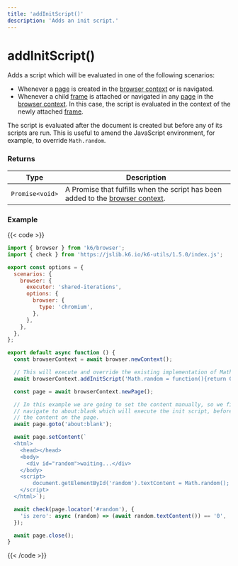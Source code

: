 ```yaml
---
title: 'addInitScript()'
description: 'Adds an init script.'
---
```


# addInitScript()

Adds a script which will be evaluated in one of the following scenarios:

- Whenever a [page](https://grafana.com/docs/k6/<K6_VERSION>/javascript-api/k6-browser/page/) is created in the [browser context](https://grafana.com/docs/k6/<K6_VERSION>/javascript-api/k6-browser/browsercontext) or is navigated.
- Whenever a child [frame](https://grafana.com/docs/k6/<K6_VERSION>/javascript-api/k6-browser/frame/) is attached or navigated in any [page](https://grafana.com/docs/k6/<K6_VERSION>/javascript-api/k6-browser/page/) in the [browser context](https://grafana.com/docs/k6/<K6_VERSION>/javascript-api/k6-browser/browsercontext). In this case, the script is evaluated in the context of the newly attached [frame](https://grafana.com/docs/k6/<K6_VERSION>/javascript-api/k6-browser/frame/).

The script is evaluated after the document is created but before any of its scripts are run. This is useful to amend the JavaScript environment, for example, to override `Math.random`.

### Returns

| Type            | Description                                                                                                                                                         |
| --------------- | ------------------------------------------------------------------------------------------------------------------------------------------------------------------- |
| `Promise<void>` | A Promise that fulfills when the script has been added to the [browser context](https://grafana.com/docs/k6/<K6_VERSION>/javascript-api/k6-browser/browsercontext). |

### Example

{{< code >}}

```javascript
import { browser } from 'k6/browser';
import { check } from 'https://jslib.k6.io/k6-utils/1.5.0/index.js';

export const options = {
  scenarios: {
    browser: {
      executor: 'shared-iterations',
      options: {
        browser: {
          type: 'chromium',
        },
      },
    },
  },
};

export default async function () {
  const browserContext = await browser.newContext();

  // This will execute and override the existing implementation of Math.random.
  await browserContext.addInitScript('Math.random = function(){return 0}');

  const page = await browserContext.newPage();

  // In this example we are going to set the content manually, so we first
  // navigate to about:blank which will execute the init script, before setting
  // the content on the page.
  await page.goto('about:blank');

  await page.setContent(`
  <html>
    <head></head>
    <body>
      <div id="random">waiting...</div>
    </body>
    <script>
        document.getElementById('random').textContent = Math.random();
    </script>
  </html>`);

  await check(page.locator('#random'), {
    'is zero': async (random) => (await random.textContent()) == '0',
  });

  await page.close();
}
```

{{< /code >}}
